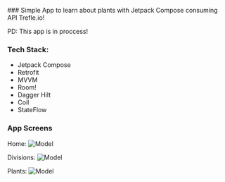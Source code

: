###   Simple App to learn about plants with Jetpack Compose consuming API Trefle.io!

PD: This app is in proccess!

### Tech Stack:

- Jetpack Compose
- Retrofit
- MVVM
- Room!
- Dagger Hilt
- Coil
- StateFlow


### App Screens
  Home:
![Model](https://github.com/Santrucho/MyPlants/assets/69646331/78e24ea4-ad58-463b-af9e-1a9ac7c6efc2)

  Divisions:
![Model](https://github.com/Santrucho/MyPlants/assets/69646331/a7a5fd44-3f65-43aa-a3b4-e2509810d939)

Plants:
![Model](https://github.com/Santrucho/MyPlants/assets/69646331/7a478c53-aed4-478f-9a85-9d6bffc88d9d)




 
 
